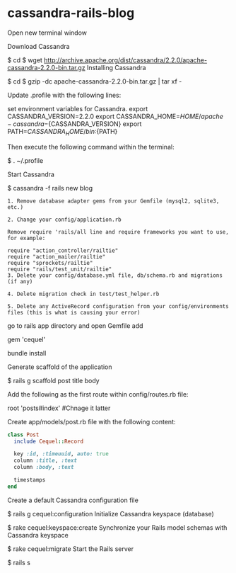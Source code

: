 # cassandra-rails-blog

Open new terminal window

Download Cassandra

$ cd
$ wget http://archive.apache.org/dist/cassandra/2.2.0/apache-cassandra-2.2.0-bin.tar.gz
Installing Cassandra

$ cd
$ gzip -dc apache-cassandra-2.2.0-bin.tar.gz | tar xf -

Update .profile with the following lines:

set environment variables for Cassandra.
export CASSANDRA_VERSION=2.2.0
export CASSANDRA_HOME=${HOME}/apache-cassandra-${CASSANDRA_VERSION}
export PATH=${CASSANDRA_HOME}/bin:${PATH}

Then execute the following command within the terminal:

$ . ~/.profile

Start Cassandra

$ cassandra -f
rails new blog



    1. Remove database adapter gems from your Gemfile (mysql2, sqlite3, etc.)
    
    2. Change your config/application.rb
    
    Remove require 'rails/all line and require frameworks you want to use, for example:
    
    require "action_controller/railtie"
    require "action_mailer/railtie"
    require "sprockets/railtie"
    require "rails/test_unit/railtie"
    3. Delete your config/database.yml file, db/schema.rb and migrations (if any)
    
    4. Delete migration check in test/test_helper.rb
    
    5. Delete any ActiveRecord configuration from your config/environments files (this is what is causing your error)

go to rails app directory and open Gemfile
add

gem 'cequel'

bundle install


Generate scaffold of the application

$ rails g scaffold post title body

Add the following as the first route within config/routes.rb file:

root 'posts#index'  #Chnage it latter

Create app/models/post.rb file with the following content:
```ruby
class Post
  include Cequel::Record

  key :id, :timeuuid, auto: true
  column :title, :text
  column :body, :text

  timestamps
end
```
Create a default Cassandra configuration file

$ rails g cequel:configuration
Initialize Cassandra keyspace (database)

$ rake cequel:keyspace:create
Synchronize your Rails model schemas with Cassandra keyspace

$ rake cequel:migrate
Start the Rails server

$ rails s




